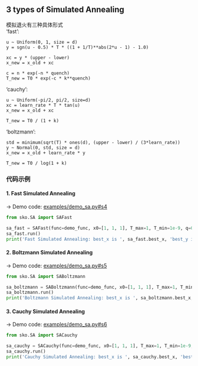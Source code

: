 ## 3 types of Simulated Annealing
模拟退火有三种具体形式  
‘fast’:
```
u ~ Uniform(0, 1, size = d)
y = sgn(u - 0.5) * T * ((1 + 1/T)**abs(2*u - 1) - 1.0)

xc = y * (upper - lower)
x_new = x_old + xc

c = n * exp(-n * quench)
T_new = T0 * exp(-c * k**quench)
```

‘cauchy’:
```
u ~ Uniform(-pi/2, pi/2, size=d)
xc = learn_rate * T * tan(u)
x_new = x_old + xc

T_new = T0 / (1 + k)
```

‘boltzmann’:
```
std = minimum(sqrt(T) * ones(d), (upper - lower) / (3*learn_rate))
y ~ Normal(0, std, size = d)
x_new = x_old + learn_rate * y

T_new = T0 / log(1 + k)
```
### 代码示例
#### 1. Fast Simulated Annealing
-> Demo code: [examples/demo_sa.py#s4](https://github.com/guofei9987/scikit-opt/blob/master/examples/demo_sa.py#L17)
```python
from sko.SA import SAFast

sa_fast = SAFast(func=demo_func, x0=[1, 1, 1], T_max=1, T_min=1e-9, q=0.99, L=300, max_stay_counter=150)
sa_fast.run()
print('Fast Simulated Annealing: best_x is ', sa_fast.best_x, 'best_y is ', sa_fast.best_y)

```
#### 2. Boltzmann Simulated Annealing
-> Demo code: [examples/demo_sa.py#s5](https://github.com/guofei9987/scikit-opt/blob/master/examples/demo_sa.py#L24)
```python
from sko.SA import SABoltzmann

sa_boltzmann = SABoltzmann(func=demo_func, x0=[1, 1, 1], T_max=1, T_min=1e-9, q=0.99, L=300, max_stay_counter=150)
sa_boltzmann.run()
print('Boltzmann Simulated Annealing: best_x is ', sa_boltzmann.best_x, 'best_y is ', sa_fast.best_y)

```
#### 3. Cauchy Simulated Annealing
-> Demo code: [examples/demo_sa.py#s6](https://github.com/guofei9987/scikit-opt/blob/master/examples/demo_sa.py#L31)
```python
from sko.SA import SACauchy

sa_cauchy = SACauchy(func=demo_func, x0=[1, 1, 1], T_max=1, T_min=1e-9, q=0.99, L=300, max_stay_counter=150)
sa_cauchy.run()
print('Cauchy Simulated Annealing: best_x is ', sa_cauchy.best_x, 'best_y is ', sa_cauchy.best_y)
```

